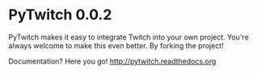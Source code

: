 PyTwitch 0.0.2
==============

PyTwitch makes it easy to integrate Twitch into your own project.
You're always welcome to make this even better. By forking the project!

Documentation? Here you go! http://pytwitch.readthedocs.org
